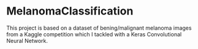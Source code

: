 # MelanomaClassification
This project is based on a dataset of bening/malignant melanoma images from a Kaggle competition which I tackled with a Keras Convolutional Neural Network.
